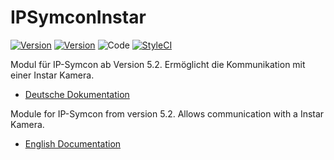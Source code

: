 IPSymconInstar
===
[![Version](https://img.shields.io/badge/Symcon-PHPModul-red.svg)](https://www.symcon.de/service/dokumentation/entwicklerbereich/sdk-tools/sdk-php/)
[![Version](https://img.shields.io/badge/Symcon%20Version-5.2%20%3E-green.svg)](https://www.symcon.de/forum/threads/38222-IP-Symcon-5-0-verf%C3%BCgbar)
![Code](https://img.shields.io/badge/Code-PHP-blue.svg)
[![StyleCI](https://github.styleci.io/repos/187536063/shield?branch=master)](https://github.styleci.io/repos/187536063)

Modul für IP-Symcon ab Version 5.2. Ermöglicht die Kommunikation mit einer Instar Kamera.

 - [Deutsche Dokumentation](docs/de/README.md "Deutsche Dokumentation")
 
Module for IP-Symcon from version 5.2. Allows communication with a Instar Kamera.

 - [English Documentation](docs/en/README.md "English documentation") 





